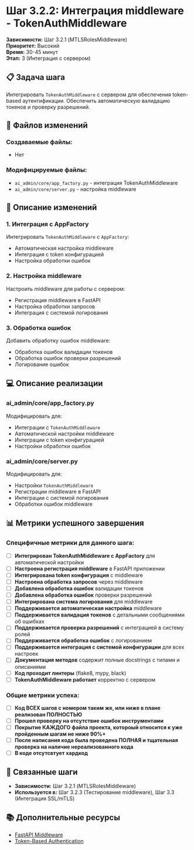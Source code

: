 # Шаг 3.2.2: Интеграция middleware - TokenAuthMiddleware

**Зависимости:** Шаг 3.2.1 (MTLSRolesMiddleware)  
**Приоритет:** Высокий  
**Время:** 30-45 минут  
**Этап:** 3 (Интеграция с сервером)

## 📋 Задача шага

Интегрировать `TokenAuthMiddleware` с сервером для обеспечения token-based аутентификации. Обеспечить автоматическую валидацию токенов и проверку разрешений.

## 📁 Файлов изменений

### Создаваемые файлы:
- Нет

### Модифицируемые файлы:
- `ai_admin/core/app_factory.py` - интеграция TokenAuthMiddleware
- `ai_admin/core/server.py` - настройка middleware

## 🔧 Описание изменений

### 1. Интеграция с AppFactory
Интегрировать `TokenAuthMiddleware` с `AppFactory`:
- Автоматическая настройка middleware
- Интеграция с token конфигурацией
- Настройка обработки ошибок

### 2. Настройка middleware
Настроить middleware для работы с сервером:
- Регистрация middleware в FastAPI
- Настройка обработки запросов
- Интеграция с системой логирования

### 3. Обработка ошибок
Добавить обработку ошибок middleware:
- Обработка ошибок валидации токенов
- Обработка ошибок проверки разрешений
- Логирование ошибок

## 💻 Описание реализации

### ai_admin/core/app_factory.py
Модифицировать для:
- Интеграции с `TokenAuthMiddleware`
- Автоматической настройки middleware
- Интеграции с token конфигурацией
- Настройки обработки ошибок

### ai_admin/core/server.py
Модифицировать для:
- Настройки `TokenAuthMiddleware`
- Регистрации middleware в FastAPI
- Интеграции с системой логирования
- Обработки ошибок middleware

## 📊 Метрики успешного завершения

### Специфичные метрики для данного шага:
- [ ] **Интегрирован TokenAuthMiddleware с AppFactory** для автоматической настройки
- [ ] **Настроена регистрация middleware** в FastAPI приложении
- [ ] **Интегрирована token конфигурация** с middleware
- [ ] **Настроена обработка запросов** через middleware
- [ ] **Добавлена обработка ошибок** валидации токенов
- [ ] **Добавлена обработка ошибок** проверки разрешений
- [ ] **Интегрирована система логирования** для middleware
- [ ] **Поддерживается автоматическая настройка** middleware
- [ ] **Поддерживается валидация токенов** с детальными сообщениями об ошибках
- [ ] **Поддерживается проверка разрешений** с интеграцией в систему ролей
- [ ] **Поддерживается обработка ошибок** с логированием
- [ ] **Поддерживается интеграция с системой конфигурации** для всех настроек
- [ ] **Документация методов** содержит полные docstrings с типами и описаниями
- [ ] **Код проходит линтеры** (flake8, mypy, black)
- [ ] **TokenAuthMiddleware работает** корректно с сервером

### Общие метрики успеха:
- [ ] **Код ВСЕХ шагов с номером таким же, или ниже в плане реализован ПОЛНОСТЬЮ**
- [ ] **Прошел проверку на отсутствие ошибок инструментами**
- [ ] **Покрытие КАЖДОГО файла проекта, котороый относится к уже пройденным шагам не ниже 90%+**
- [ ] **После написания кода была проведена ПОЛНАЯ и тщательная проверка на наличие нереализованного кода**
- [ ] **В коде отсутсвтует хардкод**

## 🔗 Связанные шаги

- **Зависимости:** Шаг 3.2.1 (MTLSRolesMiddleware)
- **Используется в:** Шаг 3.2.3 (Тестирование middleware), Шаг 3.3 (Интеграция SSL/mTLS)

## 📚 Дополнительные ресурсы

- [FastAPI Middleware](https://fastapi.tiangolo.com/tutorial/middleware/)
- [Token-Based Authentication](https://auth0.com/learn/token-based-authentication-made-easy/)